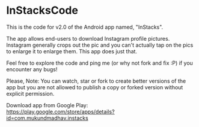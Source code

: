 # InStacksCode

This is the code for v2.0 of the Android app named, "InStacks".

The app allows end-users to download Instagram profile pictures. Instagram generally crops out the pic and you can't actually tap on the pics to enlarge it to enlarge them. This app does just that.

Feel free to explore the code and ping me (or why not fork and fix :P) if you encounter any bugs!

Please, Note:
You can watch, star or fork to create better versions of the app but you are not allowed to publish a copy or forked version without explicit permission.

Download app from Google Play: https://play.google.com/store/apps/details?id=com.mukundmadhav.instacks
